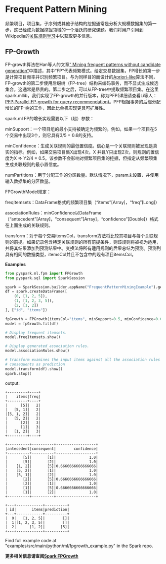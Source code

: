# Frequent Pattern Mining
频繁项目，项目集，子序列或其他子结构的挖掘通常是分析大规模数据集的第一步，这已经成为数据挖掘领域的一个活跃的研究课题。我们将用户引用到Wikipedia的[关联规则学习](http://en.wikipedia.org/wiki/Association_rule_learning)中以获取更多信息。
## FP-Growth
FP-growth算法在Han等人的文章[“ Mining frequent patterns without candidate generation”](http://dx.doi.org/10.1145/335191.335372)中描述，其中“FP”代表频繁模式。给定交易数据集，FP增长的第一步是计算项目频率并识别频繁项目。与为同样目的而设计的[Apriori-like](http://en.wikipedia.org/wiki/Apriori_algorithm)算法不同，FP-growth的第二步使用后缀树（FP-tree）结构来编码事务，而不显式生成候选集合，这通常是昂贵的。第二步之后，可以从FP-tree中提取频繁项目集。在这里spark.mllib，我们实现了FP-growth的并行版本，称为PFP(详细请查看Li等人：[PFP:Parallel FP-growth for query recommendation](http://dx.doi.org/10.1145/1454008.1454027))。PFP根据事务的后缀分配增长的FP-树的工作，因此比单机实现更具可扩展性。

spark.ml FP的增长实现需要以下（超）参数：

minSupport：一个项目组的最小支持被确定为频繁的。例如，如果一个项目在5个交易中出现3个，则它具有3/5 = 0.6的支持。

minConfidence：生成关联规则的最低置信度。信心是一个关联规则被发现是真实的指标。例如，如果交易项目集X出现4次，X 并且Y只出现2次，则规则的置信度为X => Y2/4 = 0.5。该参数不会影响对频繁项目集的挖掘，但指定从频繁项集生成关联规则的最小置信度。

numPartitions：用于分配工作的分区数量。默认情况下，param未设置，并使用输入数据集的分区数量。

FPGrowthModel规定：

freqItemsets：DataFrame格式的频繁项目集（“items”[Array]，“freq”[Long]）

associationRules：minConfidence以DataFrame（“antecedent”[Array]，“consequent”[Array]，“confidence”[Double]）格式在上面生成的关联规则。

transform：对于每个交易itemsCol，transform方法将比较其项目与每个关联规则的前提。如果记录包含特定关联规则的所有前提条件，则该规则将被视为适用，并将其结果添加到预测结果中。变换法将所有适用规则的后果总结为预测。预测列具有相同的数据类型，itemsCol并且不包含中的现有项目itemsCol。

**Examples**
```python
from pyspark.ml.fpm import FPGrowth
from pyspark.sql import SparkSession

spark = SparkSession.builder.appName("FrequentPatternMiningExample").getOrCreate()
df = spark.createDataFrame([
    (0, [1, 2, 5]),
    (1, [1, 2, 3, 5]),
    (2, [1, 2])
], ["id", "items"])

fpGrowth = FPGrowth(itemsCol="items", minSupport=0.5, minConfidence=0.6)
model = fpGrowth.fit(df)

# Display frequent itemsets.
model.freqItemsets.show()

# Display generated association rules.
model.associationRules.show()

# transform examines the input items against all the association rules and summarize the
# consequents as prediction
model.transform(df).show()
spark.stop()
```
output:
```
+---------+----+
|    items|freq|
+---------+----+
|      [5]|   2|
|   [5, 1]|   2|
|[5, 1, 2]|   2|
|   [5, 2]|   2|
|      [2]|   3|
|      [1]|   3|
|   [1, 2]|   3|
+---------+----+

+----------+----------+------------------+
|antecedent|consequent|        confidence|
+----------+----------+------------------+
|       [5]|       [1]|               1.0|
|       [5]|       [2]|               1.0|
|    [1, 2]|       [5]|0.6666666666666666|
|    [5, 2]|       [1]|               1.0|
|    [5, 1]|       [2]|               1.0|
|       [2]|       [5]|0.6666666666666666|
|       [2]|       [1]|               1.0|
|       [1]|       [5]|0.6666666666666666|
|       [1]|       [2]|               1.0|
+----------+----------+------------------+

+---+------------+----------+
| id|       items|prediction|
+---+------------+----------+
|  0|   [1, 2, 5]|        []|
|  1|[1, 2, 3, 5]|        []|
|  2|      [1, 2]|       [5]|
+---+------------+----------+
```
Find full example code at "examples/src/main/python/ml/fpgrowth_example.py" in the Spark repo.


**更多相关信息请查阅[Spark FPGrowth](https://spark.apache.org/docs/latest/ml-frequent-pattern-mining.html)**
